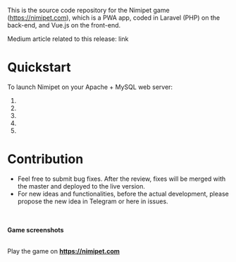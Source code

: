 This is the source code repository for the Nimipet game (https://nimipet.com), which is a PWA app, coded in Laravel (PHP) on the back-end, and Vue.js on the front-end.

Medium article related to this release: link

# Quickstart

To launch Nimipet on your Apache + MySQL web server:

1.
2.
3.
4.
5.

# Contribution

- Feel free to submit bug fixes. After the review, fixes will be merged with the master and deployed to the live version.
- For new ideas and functionalities, before the actual development, please propose the new idea in Telegram or here in issues.

<br><br>
**Game screenshots**
<br><br>



Play the game on **https://nimipet.com**